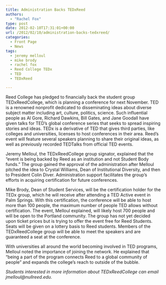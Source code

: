 ```yaml
---
title: Administration Backs TEDxReed
authors: 
  - "Rachel Fox"
type: post
date: 2012-02-10T17:31:01+00:00
url: /2012/02/10/administration-backs-tedxreed/
categories:
  - Front Page
  - News
tags:
  - jeremy melloul
  - mike brody
  - rachel fox
  - Reed College TEDx
  - TED
  - TEDxReed

---
```

Reed College has pledged to financially back the student group TEDxReedCollege, which is planning a conference for next November. TED is a renowned nonprofit dedicated to disseminating ideas about diverse subject matter including art, culture, politics, science. Such influential people as Al Gore, Richard Dawkins, Bill Gates, and Jane Goodall have given talks for TED’s global conference series that seeks to spread inspiring stories and ideas. TEDx is a derivative of TED that gives third parties, like colleges and universities, licenses to host conferences in their area. Reed&#8217;s event will feature several speakers planning to share their original ideas, as well as previously recorded TEDTalks from official TED events.

Jeremy Melloul, the TEDxReedCollege group signator, explained that the “event is being backed by Reed as an institution and not Student Body funds.” The group gained the approval of the administration after Melloul pitched the idea to Crystal Williams, Dean of Institutional Diversity, and then to President Colin Diver. Administration support facilitates the group’s efforts in acquiring certification for future conferences.

Mike Brody, Dean of Student Services, will be the certification holder for the TEDx group, which he will receive after attending a TED Active event in Palm Springs. With this certification, the conference will be able to host more than 100 people, the maximum number of people TED allows without certification. The event, Melloul explained, will likely host 700 people and will be open to the Portland community. The group has not yet decided upon ticket prices but is trying to offer the event free for Reed Students. Seats will be given on a lottery basis to Reed students. Members of the TEDxReedCollege group will be able to meet the speakers and are guaranteed a seat at the conference.

With universities all around the world becoming involved in TED programs, Melloul noted the importance of joining the network. He explained that “being a part of the program connects Reed to a global community of people” and expands the college’s reach to outside of the bubble.

_Students interested in more information about TEDxReedCollege can email &#x6a;&#x6d;&#x65;&#x6c;&#x6c;&#x6f;&#x75;&#x6c;&#x40;<span class="oe_displaynone">null</span>&#x72;&#x65;&#x65;&#x64;&#x2e;&#x65;&#x64;&#x75;._